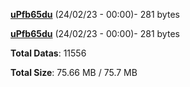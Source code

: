 [**uPfb65du**](/data/uPfb65du.txt) (24/02/23 - 00:00)- 281 bytes

[**uPfb65du**](/data/uPfb65du.txt) (24/02/23 - 00:00)- 281 bytes

**Total Datas**: 11556

**Total Size**: 75.66 MB / 75.7 MB